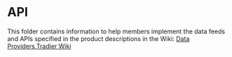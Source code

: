 API
===

This folder contains information to help members implement the data feeds and APIs
specified in the product descriptions in the Wiki: [Data Providers](https://github.com/fintechsandbox/project-sandcastle/wiki/Data-Providers),[Tradier Wiki](https://github.com/fintechsandbox/project-sandcastle/wiki/tradier)
